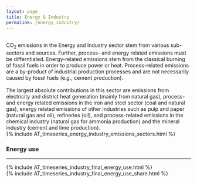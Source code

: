 ```yaml
---
layout: page
title: Energy & Industry
permalink: /energy_industry/
---
```


<div class="row">
 <div class="spacer"></div>

  <div class="column_left">
    <br>
    CO<sub>2</sub> emissions in the Energy and Industry sector stem from various sub-sectors and sources. Further, process- and energy related emissions must be differntiated. Energy-related emissions stem from the classical burning of fossil fuels in order to produce power or heat. Process-related emissions are a by-product of industrial production processes and are not necessarily caused by fossil fuels (e.g., cement production). <br>
    <br>
    The largest absolute contributions in this sector are emissions from electricity and district heat generation (mainly from natural gas), process- and energy related emissions in the iron and steel sector (coal and natural gas), energy related emissions of other industries such as pulp and paper (natural gas and oil), refineries (oil), and process-related emissions in the chemical industry (natural gas for ammonia production) and the mineral industry (cement and lime production).  <br>

  </div>

  <div class="spacer"></div>

  <div class="column_right">
      {% include AT_timeseries_energy_industry_emissions_sectors.html %}
  </div>
   <div class="spacer"></div>

</div> 

<div id="energy_use" class="row">
  <div class="spacer"></div>

  <div class="header-container">
    <h3 class="section-header">Energy use</h3>
    <hr>
  </div>

  <div class="spacer"></div>
</div>


<div class="row"> 
<div class="spacer"></div>

  <div class="column_left">
    {% include AT_timeseries_industry_final_energy_use.html %}
  </div>

  <div class="spacer"></div>

  <div class="column_right">
    {% include AT_timeseries_industry_final_energy_use_share.html %}
  </div>
   <div class="spacer"></div>

</div> 




<div class="row">
 <div class="spacer"></div>

  <div class="column_left">
  </div>

  <div class="spacer"></div>

  <div class="column_right">
  </div>
   <div class="spacer"></div>

</div> 